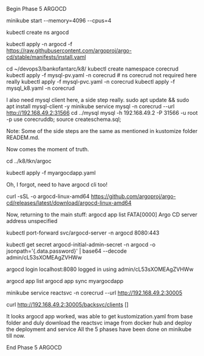 Begin Phase 5 ARGOCD

minikube start --memory=4096 --cpus=4

kubectl create ns argocd

kubectl apply -n argocd -f https://raw.githubusercontent.com/argoproj/argo-cd/stable/manifests/install.yaml

cd ~/devops3/bankofantarc/k8/
kubectl create namespace corecrud
kubectl apply -f mysql-pv.yaml -n corecrud # ns corecrud not required here really
kubectl apply -f mysql-pvc.yaml -n corecrud
kubectl apply -f mysql_k8.yaml -n corecrud

I also need mysql client here, a side step really.
sudo apt update && sudo apt install mysql-client -y
minikube service mysql -n corecrud --url
http://192.168.49.2:31566
cd ../mysql
mysql -h 192.168.49.2 -P 31566 -u root -p
use corecruddb;
source createschema.sql;

Note: Some of the side steps are the same as mentioned in kustomize folder READEM.md.

Now comes the moment of truth. 

cd ../k8/tkn/argoc

kubectl apply -f  myargocdapp.yaml

Oh, I forgot, need to have argocd cli too!

curl -sSL -o argocd-linux-amd64 https://github.com/argoproj/argo-cd/releases/latest/download/argocd-linux-amd64

Now, returning to the main stuff:
argocd app list
FATA[0000] Argo CD server address unspecified 

kubectl port-forward svc/argocd-server -n argocd 8080:443

kubectl get secret argocd-initial-admin-secret -n argocd -o jsonpath='{.data.password}' | base64 --decode
admin/cL53sXOMEAgZVHWw

argocd login localhost:8080
logged in using admin/cL53sXOMEAgZVHWw

argocd app list
argocd app sync myargocdapp

minikube service reactsvc -n corecrud --url
http://192.168.49.2:30005

curl http://192.168.49.2:30005/backsvc/clients
[]

It looks argocd app worked, was able to get kustomization.yaml from base folder and duly download the reactsvc image from docker hub and deploy the deployment and service
All the 5 phases have been done on minikube till now.

End Phase 5 ARGOCD
